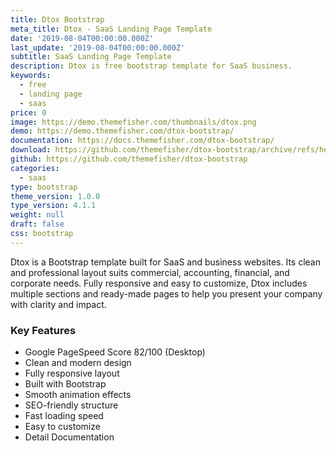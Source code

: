 ```yaml
---
title: Dtox Bootstrap
meta_title: Dtox - SaaS Landing Page Template
date: '2019-08-04T00:00:00.000Z'
last_update: '2019-08-04T00:00:00.000Z'
subtitle: SaaS Landing Page Template
description: Dtox is free bootstrap template for SaaS business.
keywords:
  - free
  - landing page
  - saas
price: 0
image: https://demo.themefisher.com/thumbnails/dtox.png
demo: https://demo.themefisher.com/dtox-bootstrap/
documentation: https://docs.themefisher.com/dtox-bootstrap/
download: https://github.com/themefisher/dtox-bootstrap/archive/refs/heads/main.zip
github: https://github.com/themefisher/dtox-bootstrap
categories:
  - saas
type: bootstrap
theme_version: 1.0.0
type_version: 4.1.1
weight: null
draft: false
css: bootstrap
---
```

Dtox is a Bootstrap template built for SaaS and business websites. Its clean and professional layout suits commercial, accounting, financial, and corporate needs. Fully responsive and easy to customize, Dtox includes multiple sections and ready-made pages to help you present your company with clarity and impact.

### Key Features

* Google PageSpeed Score 82/100 (Desktop)
* Clean and modern design
* Fully responsive layout
* Built with Bootstrap
* Smooth animation effects
* SEO-friendly structure
* Fast loading speed
* Easy to customize
* Detail Documentation
